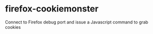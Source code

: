 # firefox-cookiemonster
Connect to Firefox debug port and issue a Javascript command to grab cookies
